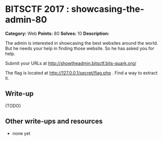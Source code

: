 # BITSCTF 2017 : showcasing-the-admin-80

**Category:** Web
**Points:** 80
**Solves:** 10
**Description:**

The admin is interested in showcasing the best websites around the world. But he needs your help in finding those website. So he has asked you for help.

Submit your URLs at http://showtheadmin.bitsctf.bits-quark.org/

The flag is located at http://127.0.0.1/secret/flag.php . Find a way to extract it.

## Write-up

(TODO)

## Other write-ups and resources

* none yet
